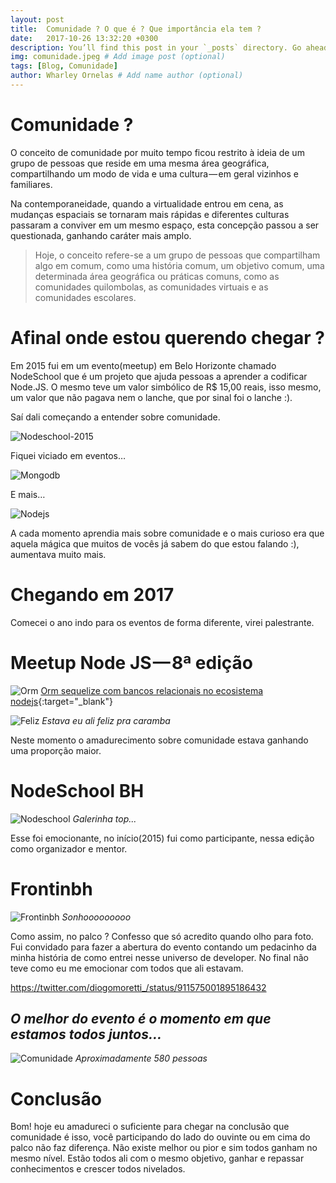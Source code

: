 ```yaml
---
layout: post
title:  Comunidade ? O que é ? Que importância ela tem ?
date:   2017-10-26 13:32:20 +0300
description: You’ll find this post in your `_posts` directory. Go ahead and edit it and re-build the site to see your changes. # Add post description (optional)
img: comunidade.jpeg # Add image post (optional)
tags: [Blog, Comunidade]
author: Wharley Ornelas # Add name author (optional)
---
```

# Comunidade ?

O conceito de comunidade por muito tempo ficou restrito à ideia de um grupo de pessoas que reside em uma mesma área geográfica, compartilhando um modo de vida e uma cultura — em geral vizinhos e familiares.

Na contemporaneidade, quando a virtualidade entrou em cena, as mudanças espaciais se tornaram mais rápidas e diferentes culturas passaram a conviver em um mesmo espaço, esta concepção passou a ser questionada, ganhando caráter mais amplo.

> Hoje, o conceito refere-se a um grupo de pessoas que compartilham algo em comum, como uma história comum, um objetivo comum, uma determinada área geográfica ou práticas comuns, como as comunidades quilombolas, as comunidades virtuais e as comunidades escolares.

# Afinal onde estou querendo chegar ?

Em 2015 fui em um evento(meetup) em Belo Horizonte chamado NodeSchool que é um projeto que ajuda pessoas a aprender a codificar Node.JS. O mesmo teve um valor simbólico de R$ 15,00 reais, isso mesmo, um valor que não pagava nem o lanche, que por sinal foi o lanche :).

Saí dali começando a entender sobre comunidade.

![Nodeschool-2015]({{site.baseurl}}/assets/img/nodeschool2015.jpeg)

Fiquei viciado em eventos…

![Mongodb]({{site.baseurl}}/assets/img/mongodb.jpeg)

E mais…

![Nodejs]({{site.baseurl}}/assets/img/nodejs.jpeg)

A cada momento aprendia mais sobre comunidade e o mais curioso era que aquela mágica que muitos de vocês já sabem do que estou falando :), aumentava muito mais.

# Chegando em 2017

Comecei o ano indo para os eventos de forma diferente, virei palestrante.

# Meetup Node JS — 8ª edição

![Orm]({{site.baseurl}}/assets/img/orm.jpeg)
[Orm sequelize com bancos relacionais no ecosistema nodejs][orm]{:target="_blank"}

![Feliz]({{site.baseurl}}/assets/img/feliz.jpeg)
_Estava eu ali feliz pra caramba_

Neste momento o amadurecimento sobre comunidade estava ganhando uma proporção maior.

# NodeSchool BH

![Nodeschool]({{site.baseurl}}/assets/img/comunidade.jpeg)
_Galerinha top..._

Esse foi emocionante, no início(2015) fui como participante, nessa edição como organizador e mentor.

# Frontinbh

![Frontinbh]({{site.baseurl}}/assets/img/frotinbh.jpeg)
_Sonhooooooooo_

Como assim, no palco ? Confesso que só acredito quando olho para foto. Fui convidado para fazer a abertura do evento contando um pedacinho da minha história de como entrei nesse universo de developer. No final não teve como eu me emocionar com todos que ali estavam.

https://twitter.com/diogomoretti_/status/911575001895186432

## _O melhor do evento é o momento em que estamos todos juntos…_

![Comunidade]({{site.baseurl}}/assets/img/todos.jpeg)
_Aproximadamente 580 pessoas_

# Conclusão

Bom! hoje eu amadureci o suficiente para chegar na conclusão que comunidade é isso, você participando do lado do ouvinte ou em cima do palco não faz diferença. Não existe melhor ou pior e sim todos ganham no mesmo nível. Estão todos ali com o mesmo objetivo, ganhar e repassar conhecimentos e crescer todos nivelados.




[orm]: https://speakerdeck.com/wharley/orm-sequelize-com-bancos-relacionais-no-ecosistema-nodejs